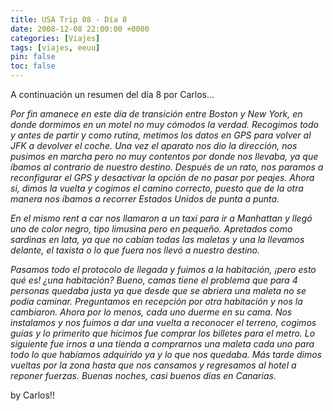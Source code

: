 ```yaml
---
title: USA Trip 08 - Día 8
date: 2008-12-08 22:00:00 +0000
categories: [Viajes]
tags: [viajes, eeuu]
pin: false
toc: false
---
```

A continuación un resumen del día 8 por Carlos...

*Por fin amanece en este día de transición entre Boston y New York, en donde dormimos en un motel no muy cómodos la verdad. Recogimos todo y antes de partir y como rutina, metimos los datos en GPS para volver al JFK a devolver el coche. Una vez el aparato nos dio la dirección, nos pusimos en marcha pero no muy contentos por donde nos llevaba, ya que íbamos al contrario de nuestro destino. Después de un rato, nos paramos a reconfigurar el GPS y desactivar la opción de no pasar por peajes. Ahora si, dimos la vuelta y cogimos el camino correcto, puesto que de la otra manera nos íbamos a recorrer Estados Unidos de punta a punta.*

*En el mismo rent a car nos llamaron a un taxi para ir a Manhattan y llegó uno de color negro, tipo limusina pero en pequeño. Apretados como sardinas en lata, ya que no cabían todas las maletas y una la llevamos delante, el taxista o lo que fuera nos llevó a nuestro destino.*

*Pasamos todo el protocolo de llegada y fuimos a la habitación, ¡pero esto qué es! ¿una habitación? Bueno, camas tiene el problema que para 4 personas quedaba justa ya que desde que se abriera una maleta no se podía caminar. Preguntamos en recepción por otra habitación y nos la cambiaron. Ahora por lo menos, cada uno duerme en su cama. Nos instalamos y nos fuimos a dar una vuelta a reconocer el terreno, cogimos guías y lo primerito que hicimos fue comprar los billetes para el metro. Lo siguiente fue irnos a una tienda a comprarnos una maleta cada uno para todo lo que habíamos adquirido ya y lo que nos quedaba. Más tarde dimos vueltas por la zona hasta que nos cansamos y regresamos al hotel a reponer fuerzas. Buenas noches, casi buenos días en Canarias.*

by Carlos!!